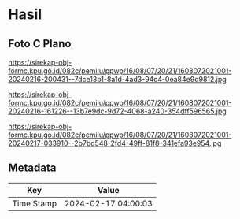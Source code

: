 # Hasil

## Foto C Plano

https://sirekap-obj-formc.kpu.go.id/082c/pemilu/ppwp/16/08/07/20/21/1608072021001-20240216-200431--7dce13b1-8a1d-4ad3-94c4-0ea84e9d9812.jpg

https://sirekap-obj-formc.kpu.go.id/082c/pemilu/ppwp/16/08/07/20/21/1608072021001-20240216-161226--13b7e9dc-9d72-4068-a240-354dff596565.jpg

https://sirekap-obj-formc.kpu.go.id/082c/pemilu/ppwp/16/08/07/20/21/1608072021001-20240217-033910--2b7bd548-2fd4-49ff-81f8-341efa93e954.jpg


## Metadata

| Key        | Value               |
| ---------- | ------------------- |
| Time Stamp | 2024-02-17 04:00:03 |



